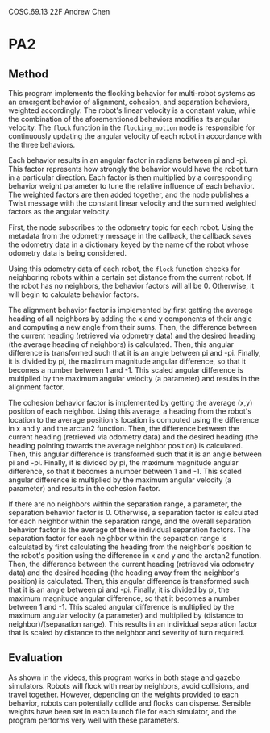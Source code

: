 COSC.69.13
22F
Andrew Chen

# PA2
## Method
This program implements the flocking behavior for multi-robot systems as an emergent behavior of alignment, cohesion, and separation behaviors, weighted accordingly. The robot's linear velocity is a constant value, while the combination of the aforementioned behaviors modifies its angular velocity. The `flock` function in the `flocking_motion` node is responsible for continuously updating the angular velocity of each robot in accordance with the three behaviors.

Each behavior results in an angular factor in radians between pi and -pi. This factor represents how strongly the behavior would have the robot turn in a particular direction. Each factor is then multiplied by a corresponding behavior weight parameter to tune the relative influence of each behavior. The weighted factors are then added together, and the node publishes a Twist message with the constant linear velocity and the summed weighted factors as the angular velocity.

First, the node subscribes to the odometry topic for each robot. Using the metadata from the odometry message in the callback, the callback saves the odometry data in a dictionary keyed by the name of the robot whose odometry data is being considered.

Using this odometry data of each robot, the `flock` function checks for neighboring robots within a certain set distance from the current robot. If the robot has no neighbors, the behavior factors will all be 0. Otherwise, it will begin to calculate behavior factors.

The alignment behavior factor is implemented by first getting the average heading of all neighbors by adding the x and y components of their angle and computing a new angle from their sums. Then, the difference between the current heading (retrieved via odometry data) and the desired heading (the average heading of neighbors) is calculated. Then, this angular difference is transformed such that it is an angle between pi and -pi. Finally, it is divided by pi, the maximum magnitude angular difference, so that it becomes a number between 1 and -1. This scaled angular difference is multiplied by the maximum angular velocity (a parameter) and results in the alignment factor.

The cohesion behavior factor is implemented by getting the average (x,y) position of each neighbor. Using this average, a heading from the robot's location to the average position's location is computed using the difference in x and y and the arctan2 function. Then, the difference between the current heading (retrieved via odometry data) and the desired heading (the heading pointing towards the average neighbor position) is calculated. Then, this angular difference is transformed such that it is an angle between pi and -pi. Finally, it is divided by pi, the maximum magnitude angular difference, so that it becomes a number between 1 and -1. This scaled angular difference is multiplied by the maximum angular velocity (a parameter) and results in the cohesion factor.

If there are no neighbors within the separation range, a parameter, the separation behavior factor is 0. Otherwise, a separation factor is calculated for each neighbor within the separation range, and the overall separation behavior factor is the average of these individual separation factors. The separation factor for each neighbor within the separation range is calculated by first calculating the heading from the neighbor's position to the robot's position using the difference in x and y and the arctan2 function. Then, the difference between the current heading (retrieved via odometry data) and the desired heading (the heading away from the neighbor's position) is calculated. Then, this angular difference is transformed such that it is an angle between pi and -pi. Finally, it is divided by pi, the maximum magnitude angular difference, so that it becomes a number between 1 and -1. This scaled angular difference is multiplied by the maximum angular velocity (a parameter) and multiplied by (distance to neighbor)/(separation range). This results in an individual separation factor that is scaled by distance to the neighbor and severity of turn required.

## Evaluation
As shown in the videos, this program works in both stage and gazebo simulators. Robots will flock with nearby neighbors, avoid collisions, and travel together. However, depending on the weights provided to each behavior, robots can potentially collide and flocks can disperse. Sensible weights have been set in each launch file for each simulator, and the program performs very well with these parameters.